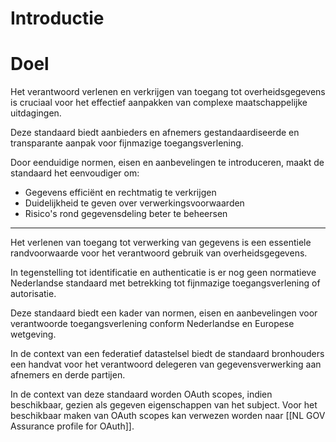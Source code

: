 # Introductie

# Doel

Het verantwoord verlenen en verkrijgen van toegang tot overheidsgegevens is cruciaal voor het effectief aanpakken van complexe maatschappelijke uitdagingen.

Deze standaard biedt aanbieders en afnemers gestandaardiseerde en transparante aanpak voor fijnmazige toegangsverlening. 

Door eenduidige normen, eisen en aanbevelingen te introduceren, maakt de standaard het eenvoudiger om:

<ul>
  <li>Gegevens efficiënt en rechtmatig te verkrijgen</li>
  <li>Duidelijkheid te geven over verwerkingsvoorwaarden</li>
  <li>Risico's rond gegevensdeling beter te beheersen</li>
</ul>

----

Het  verlenen van toegang tot verwerking van gegevens is een essentiele randvoorwaarde voor het verantwoord gebruik van overheidsgegevens.

In tegenstelling tot identificatie en authenticatie is er nog geen normatieve Nederlandse standaard met betrekking tot fijnmazige toegangsverlening of autorisatie. 

Deze standaard biedt een kader van normen, eisen en aanbevelingen voor verantwoorde toegangsverlening conform Nederlandse en Europese wetgeving.

In de context van een federatief datastelsel biedt de standaard bronhouders een handvat voor het verantwoord delegeren van gegevensverwerking aan afnemers en derde partijen.

<p class="note" title="Relatie tot autorisatie op basis van OAuth">
In de context van deze standaard worden OAuth scopes, indien beschikbaar, gezien als gegeven eigenschappen van het subject. Voor het beschikbaar maken van OAuth scopes kan verwezen worden naar [[NL GOV Assurance profile for OAuth]].  
</p>
